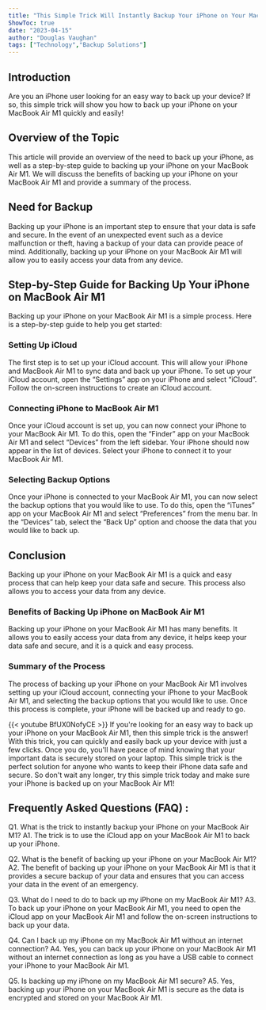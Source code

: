 ```yaml
---
title: "This Simple Trick Will Instantly Backup Your iPhone on Your MacBook Air M1!"
ShowToc: true 
date: "2023-04-15"
author: "Douglas Vaughan" 
tags: ["Technology","Backup Solutions"]
---
```

## Introduction 

Are you an iPhone user looking for an easy way to back up your device? If so, this simple trick will show you how to back up your iPhone on your MacBook Air M1 quickly and easily!

## Overview of the Topic 

This article will provide an overview of the need to back up your iPhone, as well as a step-by-step guide to backing up your iPhone on your MacBook Air M1. We will discuss the benefits of backing up your iPhone on your MacBook Air M1 and provide a summary of the process.

## Need for Backup

Backing up your iPhone is an important step to ensure that your data is safe and secure. In the event of an unexpected event such as a device malfunction or theft, having a backup of your data can provide peace of mind. Additionally, backing up your iPhone on your MacBook Air M1 will allow you to easily access your data from any device. 

## Step-by-Step Guide for Backing Up Your iPhone on MacBook Air M1

Backing up your iPhone on your MacBook Air M1 is a simple process. Here is a step-by-step guide to help you get started: 

### Setting Up iCloud 

The first step is to set up your iCloud account. This will allow your iPhone and MacBook Air M1 to sync data and back up your iPhone. To set up your iCloud account, open the “Settings” app on your iPhone and select “iCloud”. Follow the on-screen instructions to create an iCloud account.

### Connecting iPhone to MacBook Air M1

Once your iCloud account is set up, you can now connect your iPhone to your MacBook Air M1. To do this, open the “Finder” app on your MacBook Air M1 and select “Devices” from the left sidebar. Your iPhone should now appear in the list of devices. Select your iPhone to connect it to your MacBook Air M1.

### Selecting Backup Options

Once your iPhone is connected to your MacBook Air M1, you can now select the backup options that you would like to use. To do this, open the “iTunes” app on your MacBook Air M1 and select “Preferences” from the menu bar. In the “Devices” tab, select the “Back Up” option and choose the data that you would like to back up.

## Conclusion

Backing up your iPhone on your MacBook Air M1 is a quick and easy process that can help keep your data safe and secure. This process also allows you to access your data from any device. 

### Benefits of Backing Up iPhone on MacBook Air M1

Backing up your iPhone on your MacBook Air M1 has many benefits. It allows you to easily access your data from any device, it helps keep your data safe and secure, and it is a quick and easy process. 

### Summary of the Process

The process of backing up your iPhone on your MacBook Air M1 involves setting up your iCloud account, connecting your iPhone to your MacBook Air M1, and selecting the backup options that you would like to use. Once this process is complete, your iPhone will be backed up and ready to go.

{{< youtube BfUX0NofyCE >}} 
If you're looking for an easy way to back up your iPhone on your MacBook Air M1, then this simple trick is the answer! With this trick, you can quickly and easily back up your device with just a few clicks. Once you do, you'll have peace of mind knowing that your important data is securely stored on your laptop. This simple trick is the perfect solution for anyone who wants to keep their iPhone data safe and secure. So don't wait any longer, try this simple trick today and make sure your iPhone is backed up on your MacBook Air M1!

## Frequently Asked Questions (FAQ) :
Q1. What is the trick to instantly backup your iPhone on your MacBook Air M1?
A1. The trick is to use the iCloud app on your MacBook Air M1 to back up your iPhone.

Q2. What is the benefit of backing up your iPhone on your MacBook Air M1?
A2. The benefit of backing up your iPhone on your MacBook Air M1 is that it provides a secure backup of your data and ensures that you can access your data in the event of an emergency.

Q3. What do I need to do to back up my iPhone on my MacBook Air M1?
A3. To back up your iPhone on your MacBook Air M1, you need to open the iCloud app on your MacBook Air M1 and follow the on-screen instructions to back up your data.

Q4. Can I back up my iPhone on my MacBook Air M1 without an internet connection?
A4. Yes, you can back up your iPhone on your MacBook Air M1 without an internet connection as long as you have a USB cable to connect your iPhone to your MacBook Air M1.

Q5. Is backing up my iPhone on my MacBook Air M1 secure?
A5. Yes, backing up your iPhone on your MacBook Air M1 is secure as the data is encrypted and stored on your MacBook Air M1.


